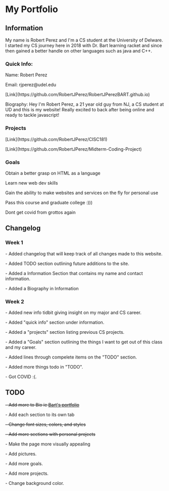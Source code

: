 <head>
  <h1>My Portfolio</h1>
</head>
<section>
  <h2>Information</h2>
  <p>My name is Robert Perez and I'm a CS student at the University of Delware. I started my CS journey here in 2018 with Dr. Bart learning racket and since then gained a better handle on other languages such as java and C++.</p>
  <h3> Quick Info:</h3>
  <p>Name: Robert Perez</p>
  <p>Email: rjperez@udel.edu</p>
  <p>[Link](https://github.com/RobertJPerez/RobertJPerezBART.github.io)
  </p>
  <p>Biography: Hey I'm Robert Perez, a 21 year old guy from NJ, a CS student at UD and this is my website! Really excited to back after being online and ready to tackle javascript!</p> 
  <h3>Projects</h3>
  <p>[Link](https://github.com/RobertJPerez/CISC181)</p>
  <p>[Link](https://github.com/RobertJPerez/Midterm-Coding-Project)</p>
  <h3>Goals</h3>
  <p>Obtain a better grasp on HTML as a language</p>
  <p>Learn new web dev skills</p>
  <p>Gain the ability to make websites and services on the fly for personal use</p> 
  <p>Pass this course and graduate college :)))</p> 
  <p>Dont get covid from grottos again</p>
  
</section>

 <section>
  <h2>Changelog</h2>
  <h3>Week 1</h3>
  <p>- Added changelog that will keep track of all changes made to this website.</p>
  <p>- Added TODO section outlining future additions to the site.</p> 
  <p>- Added a Information Section that contains my name and contact information.</p>
  <p>- Added a Biography in Information</p>
  <h3>Week 2</h3>
  <p>- Added new info tidbit giving insight on my major and CS career.</p>
  <p>- Added "quick info" section under information.</p> 
  <p>- Added a "projects" section listing previous CS projects.</p> 
  <p>- Added a "Goals" section outlining the things I want to get out of this class and my career.</p>
  <p>- Added lines through compelete items on the "TODO" section.</p>
  <p>- Added more things todo in "TODO".</p>
  <p>- Got COVID :(.</p>
</section>

<section>
   <h2>TODO</h2>
  <p><del>- Add more to Bio ie <a href="https://acbart.github.io/">Bart's portfolio</a><del></p>
  <p>- Add each section to its own tab</p>
  <p><del>- Change font sizes, colors, and styles<del></p>
  <p><del>- Add more sections with personal projects<del></p>
  <p>- Make the page more visually appealing</p>
    <p>- Add pictures.</p>
    <p>- Add more goals.</p>
    <p>- Add more projects.</p> 
    <p>- Change background color.</p> 
</section>



